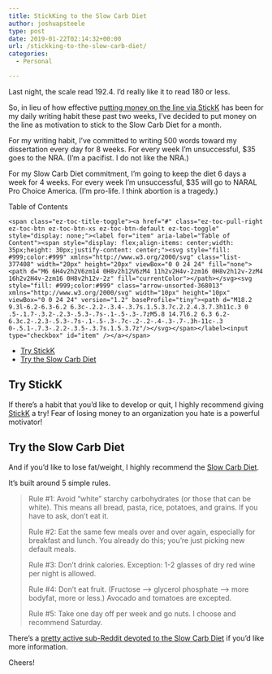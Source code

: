 ```yaml
---
title: StickKing to the Slow Carb Diet
author: joshuapsteele
type: post
date: 2019-01-22T02:14:32+00:00
url: /stickking-to-the-slow-carb-diet/
categories:
  - Personal

---
```

Last night, the scale read 192.4. I&#8217;d really like it to read 180 or less.

So, in lieu of how effective [putting money on the line via StickK][1] has been for my daily writing habit these past two weeks, I&#8217;ve decided to put money on the line as motivation to stick to the Slow Carb Diet for a month.

For my writing habit, I&#8217;ve committed to writing 500 words toward my dissertation every day for 8 weeks. For every week I&#8217;m unsuccessful, $35 goes to the NRA. (I&#8217;m a pacifist. I do not like the NRA.)

For my Slow Carb Diet commitment, I&#8217;m going to keep the diet 6 days a week for 4 weeks. For every week I&#8217;m unsuccessful, $35 will go to NARAL Pro Choice America. (I&#8217;m pro-life. I think abortion is a tragedy.)

<div id="ez-toc-container" class="ez-toc-v2_0_37 counter-hierarchy ez-toc-counter ez-toc-grey ez-toc-container-direction">
  <div class="ez-toc-title-container">
    <p class="ez-toc-title">
      Table of Contents
    </p>
    
    <span class="ez-toc-title-toggle"><a href="#" class="ez-toc-pull-right ez-toc-btn ez-toc-btn-xs ez-toc-btn-default ez-toc-toggle" style="display: none;"><label for="item" aria-label="Table of Content"><span style="display: flex;align-items: center;width: 35px;height: 30px;justify-content: center;"><svg style="fill: #999;color:#999" xmlns="http://www.w3.org/2000/svg" class="list-377408" width="20px" height="20px" viewBox="0 0 24 24" fill="none"><path d="M6 6H4v2h2V6zm14 0H8v2h12V6zM4 11h2v2H4v-2zm16 0H8v2h12v-2zM4 16h2v2H4v-2zm16 0H8v2h12v-2z" fill="currentColor"></path></svg><svg style="fill: #999;color:#999" class="arrow-unsorted-368013" xmlns="http://www.w3.org/2000/svg" width="10px" height="10px" viewBox="0 0 24 24" version="1.2" baseProfile="tiny"><path d="M18.2 9.3l-6.2-6.3-6.2 6.3c-.2.2-.3.4-.3.7s.1.5.3.7c.2.2.4.3.7.3h11c.3 0 .5-.1.7-.3.2-.2.3-.5.3-.7s-.1-.5-.3-.7zM5.8 14.7l6.2 6.3 6.2-6.3c.2-.2.3-.5.3-.7s-.1-.5-.3-.7c-.2-.2-.4-.3-.7-.3h-11c-.3 0-.5.1-.7.3-.2.2-.3.5-.3.7s.1.5.3.7z"/></svg></span></label><input type="checkbox" id="item" /></a></span>
  </div><nav>
  
  <ul class='ez-toc-list ez-toc-list-level-1' >
    <li class='ez-toc-page-1 ez-toc-heading-level-2'>
      <a class="ez-toc-link ez-toc-heading-1" href="https://joshuapsteele.com/stickking-to-the-slow-carb-diet/#Try_StickK" title="Try StickK">Try StickK</a>
    </li>
    <li class='ez-toc-page-1 ez-toc-heading-level-2'>
      <a class="ez-toc-link ez-toc-heading-2" href="https://joshuapsteele.com/stickking-to-the-slow-carb-diet/#Try_the_Slow_Carb_Diet" title="Try the Slow Carb Diet">Try the Slow Carb Diet</a>
    </li>
  </ul></nav>
</div>

## <span class="ez-toc-section" id="Try_StickK"></span>Try StickK<span class="ez-toc-section-end"></span>

If there&#8217;s a habit that you&#8217;d like to develop or quit, I highly recommend giving [StickK][1] a try! Fear of losing money to an organization you hate is a powerful motivator!

## <span class="ez-toc-section" id="Try_the_Slow_Carb_Diet"></span>Try the Slow Carb Diet<span class="ez-toc-section-end"></span>

And if you&#8217;d like to lose fat/weight, I highly recommend the [Slow Carb Diet][2].

It&#8217;s built around 5 simple rules.

> Rule #1: Avoid “white” starchy carbohydrates (or those that can be white). This means all bread, pasta, rice, potatoes, and grains. If you have to ask, don’t eat it.
> 
> Rule #2: Eat the same few meals over and over again, especially for breakfast and lunch. You already do this; you’re just picking new default meals.
> 
> Rule #3: Don’t drink calories. Exception: 1-2 glasses of dry red wine per night is allowed.
> 
> Rule #4: Don’t eat fruit. (Fructose –> glycerol phosphate –> more bodyfat, more or less.) Avocado and tomatoes are excepted.
> 
> Rule #5: Take one day off per week and go nuts. I choose and recommend Saturday. 

There&#8217;s a [pretty active sub-Reddit devoted to the Slow Carb Diet][3] if you&#8217;d like more information.

Cheers!

 [1]: https://joshuapsteele.com/help-me-stickk-to-my-writing-habit/
 [2]: https://medium.com/@erinfrey/everything-you-need-to-know-about-the-slow-carb-diet-a67062761d92
 [3]: https://www.reddit.com/r/4hourbodyslowcarb/